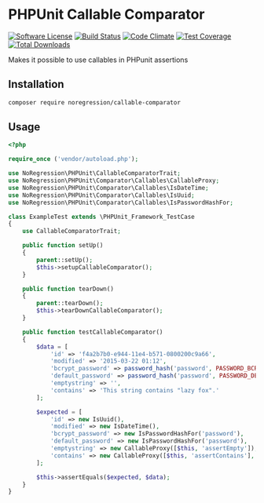 # PHPUnit Callable Comparator

[![Software License](https://img.shields.io/badge/license-MIT-brightgreen.svg)](LICENSE.txt)
[![Build Status](https://travis-ci.org/noregression/callable-comparator.svg?branch=master)](https://travis-ci.org/noregression/callable-comparator)
[![Code Climate](https://codeclimate.com/github/noregression/callable-comparator/badges/gpa.svg)](https://codeclimate.com/github/noregression/callable-comparator)
[![Test Coverage](https://codeclimate.com/github/noregression/callable-comparator/badges/coverage.svg)](https://codeclimate.com/github/noregression/callable-comparator)
[![Total Downloads](https://img.shields.io/packagist/dt/noregression/callable-comparator.svg)](https://packagist.org/packages/noregression/callable-comparator)

Makes it possible to use callables in PHPunit assertions

## Installation
```sh
composer require noregression/callable-comparator
```

## Usage
```php
<?php

require_once ('vendor/autoload.php');

use NoRegression\PHPUnit\CallableComparatorTrait;
use NoRegression\PHPUnit\Comparator\Callables\CallableProxy;
use NoRegression\PHPUnit\Comparator\Callables\IsDateTime;
use NoRegression\PHPUnit\Comparator\Callables\IsUuid;
use NoRegression\PHPUnit\Comparator\Callables\IsPasswordHashFor;

class ExampleTest extends \PHPUnit_Framework_TestCase
{
    use CallableComparatorTrait;

    public function setUp()
    {
        parent::setUp();
        $this->setupCallableComparator();
    }

    public function tearDown()
    {
        parent::tearDown();
        $this->tearDownCallableComparator();
    }

    public function testCallableComparator()
    {
        $data = [
            'id' => 'f4a2b7b0-e944-11e4-b571-0800200c9a66',
            'modified' => '2015-03-22 01:12',
            'bcrypt_password' => password_hash('password', PASSWORD_BCRYPT),
            'default_password' => password_hash('password', PASSWORD_DEFAULT),
            'emptystring' => '',
            'contains' => 'This string contains "lazy fox".'
        ];

        $expected = [
            'id' => new IsUuid(),
            'modified' => new IsDateTime(),
            'bcrypt_password' => new IsPasswordHashFor('password'),
            'default_password' => new IsPasswordHashFor('password'),
            'emptystring' => new CallableProxy([$this, 'assertEmpty']),
            'contains' => new CallableProxy([$this, 'assertContains'], ['lazy fox'])
        ];

        $this->assertEquals($expected, $data);
    }
}
```
